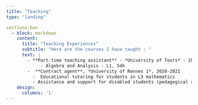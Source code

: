 ```yaml
---
title: "Teaching"
type: "landing"

sections:bon 
  - block: markdown
    content:
      title: "Teaching Experiences"
      subtitle: "Here are the courses I have taught : "
      text: | 
        - **Part-time teaching assistant** - *University of Tours* - 2023
	         - Algebra and Analysis - L1, 54h
        -  **Contract agent**, *University of Rennes 1*, 2020-2021
          -  Educational tutoring for students in L3 mathematics 
          - Assistance and support for disabled students (pedagogical support)
    design:
      columns: '1'
---
```

